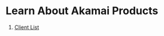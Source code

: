 # Learn About Akamai Products
1. [Client List](https://github.com/GireeshBDevaraddi/Akamai_Docs/blob/main/Client-List.md)
